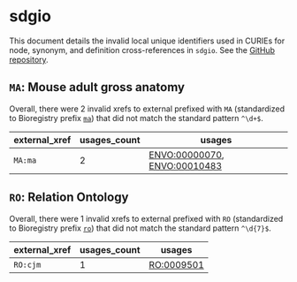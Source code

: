 # sdgio

This document details the invalid local unique identifiers used in CURIEs
for node, synonym, and definition cross-references in `sdgio`. See the [GitHub repository](https://github.com/SDG-InterfaceOntology/sdgio).


## `MA`: Mouse adult gross anatomy

Overall, there were 2 invalid
xrefs to external prefixed with `MA` (standardized to Bioregistry
prefix [`ma`](https://bioregistry.io/ma)) that
did not match the standard pattern `^\d+$`.

| external_xref   |   usages_count | usages                                                                                                                       |
|-----------------|----------------|------------------------------------------------------------------------------------------------------------------------------|
| `MA:ma`         |              2 | [ENVO:00000070](http://purl.obolibrary.org/obo/ENVO_00000070), [ENVO:00010483](http://purl.obolibrary.org/obo/ENVO_00010483) |

## `RO`: Relation Ontology

Overall, there were 1 invalid
xrefs to external prefixed with `RO` (standardized to Bioregistry
prefix [`ro`](https://bioregistry.io/ro)) that
did not match the standard pattern `^\d{7}$`.

| external_xref   |   usages_count | usages                                                  |
|-----------------|----------------|---------------------------------------------------------|
| `RO:cjm`        |              1 | [RO:0009501](http://purl.obolibrary.org/obo/RO_0009501) |

